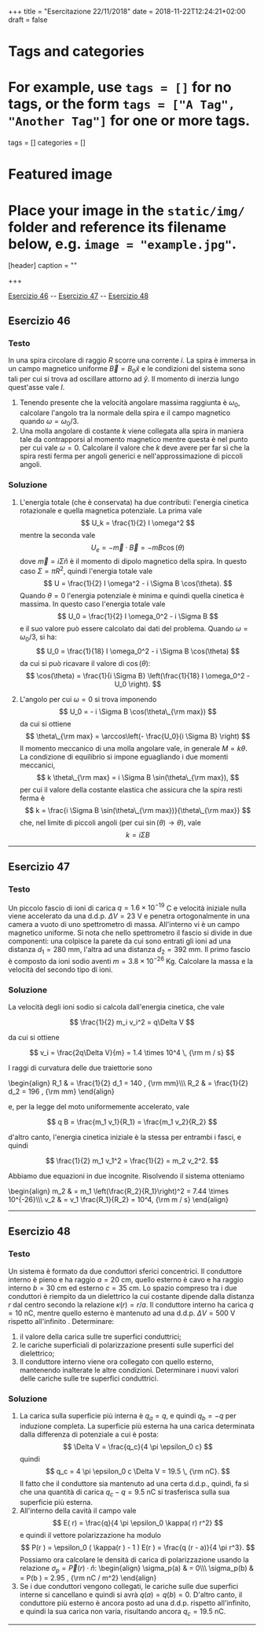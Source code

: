 +++
title = "Esercitazione 22/11/2018"
date = 2018-11-22T12:24:21+02:00
draft = false

# Tags and categories
# For example, use `tags = []` for no tags, or the form `tags = ["A Tag", "Another Tag"]` for one or more tags.
tags = []
categories = []

# Featured image
# Place your image in the `static/img/` folder and reference its filename below, e.g. `image = "example.jpg"`.
[header]
caption = ""

+++

[Esercizio 46](#esercizio-46) -- [Esercizio 47](#esercizio-47) -- [Esercizio 48](#esercizio-48)
## Esercizio 46

### Testo

In una spira circolare di raggio $R$ scorre una corrente $i$. La spira è immersa in un campo magnetico uniforme $\vec{B} = B_0 \hat{x}$ e le condizioni del sistema sono tali per cui si trova ad oscillare attorno ad $\hat{y}$. Il momento di inerzia lungo quest'asse vale $I$.

1. Tenendo presente che la velocità angolare massima raggiunta è $\omega_0$, calcolare l'angolo tra la normale della spira e il campo magnetico quando $\omega = \omega_0 / 3$.
2. Una molla angolare di costante $k$ viene collegata alla spira in maniera tale da contrapporsi al momento magnetico mentre questa è nel punto per cui vale $\omega = 0$. Calcolare il valore che $k$ deve avere per far sì che la spira resti ferma per angoli generici e nell'approssimazione di piccoli angoli.

### Soluzione

1. L'energia totale (che è conservata) ha due contributi: l'energia cinetica rotazionale e quella magnetica potenziale. La prima vale
$$
U_k = \frac{1}{2} I \omega^2
$$
mentre la seconda vale
$$
U_e = - \vec{m} \cdot \vec{B} = - m B \cos(\theta)
$$
dove $\vec{m} = i \Sigma \hat{n}$ è il momento di dipolo magnetico della spira. In questo caso $\Sigma = \pi R^2$, quindi l'energia totale vale
$$
U = \frac{1}{2} I \omega^2 - i \Sigma B \cos(\theta).
$$
Quando $\theta = 0$ l'energia potenziale è minima e quindi quella cinetica è massima. In questo caso l'energia totale vale
$$
U_0 = \frac{1}{2} I \omega_0^2 - i \Sigma B
$$
e il suo valore può essere calcolato dai dati del problema. Quando $\omega = \omega_0 / 3$, si ha:
$$
U_0 = \frac{1}{18} I \omega_0^2 - i \Sigma B \cos(\theta)
$$
da cui si può ricavare il valore di $\cos(\theta)$:
$$
\cos(\theta) = \frac{1}{i \Sigma B} \left(\frac{1}{18} I \omega_0^2 -  U_0 \right).
$$

2. L'angolo per cui $\omega = 0$ si trova imponendo
$$
U_0 = - i \Sigma B \cos(\theta\_{\rm max})
$$
da cui si ottiene
$$
\theta\_{\rm max} = \arccos\left(- \frac{U_0}{i \Sigma B} \right)
$$
Il momento meccanico di una molla angolare vale, in generale $M = k \theta$. La condizione di equilibrio si impone eguagliando i due momenti meccanici,
$$
k \theta\_{\rm max} = i \Sigma B \sin(\theta\_{\rm max}),
$$
per cui il valore della costante elastica che assicura che la spira resti ferma è
$$
k = \frac{i \Sigma B \sin(\theta\_{\rm max})}{\theta\_{\rm max}}
$$
che, nel limite di piccoli angoli (per cui $\sin(\theta) \to \theta$), vale
$$
k = i \Sigma B
$$

---

## Esercizio 47

### Testo

Un piccolo fascio di ioni di carica $q = 1.6 \times 10^{-19}$ C e velocità iniziale nulla viene accelerato da una d.d.p. $\Delta V = 23$ V e penetra ortogonalmente in una camera a vuoto di uno spettrometro di massa. All'interno vi è un campo magnetico uniforme. Si nota che nello spettrometro il fascio si divide in due componenti: una colpisce la parete da cui sono entrati gli ioni ad una distanza $d_1 = 280$ mm, l'altra ad una distanza $d_2 = 392$ mm. Il primo fascio è composto da ioni sodio aventi $m = 3.8 \times 10^{-26}$ Kg. Calcolare la massa e la velocità del secondo tipo di ioni.

### Soluzione

La velocità degli ioni sodio si calcola dall'energia cinetica, che vale

$$
\frac{1}{2} m_i v_i^2 = q\Delta V
$$

da cui si ottiene

$$
v_i = \frac{2q\Delta V}{m} = 1.4 \times 10^4 \, {\rm m / s}
$$

I raggi di curvatura delle due traiettorie sono

\begin{align}
R_1 & = \frac{1}{2} d_1 = 140 \, {\rm mm}\\\\\\
R_2 & = \frac{1}{2} d_2 = 196 \, {\rm mm}
\end{align}

e, per la legge del moto uniformemente accelerato, vale

$$
q B = \frac{m_1 v_1}{R_1} = \frac{m_1 v_2}{R_2}
$$

d'altro canto, l'energia cinetica iniziale è la stessa per entrambi i fasci, e quindi

$$
\frac{1}{2} m_1 v_1^2 = \frac{1}{2} = m_2 v_2^2.
$$

Abbiamo due equazioni in due incognite. Risolvendo il sistema otteniamo

\begin{align}
m_2 & = m_1 \left(\frac{R_2}{R_1}\right)^2 = 7.44 \times 10^{-26}\\\\\\
v_2 & = v_1 \frac{R_1}{R_2} = 10^4\, {\rm m / s}
\end{align}

---

## Esercizio 48

### Testo

Un sistema è formato da due conduttori sferici concentrici. Il conduttore interno è pieno e ha raggio
$a = 20$ cm, quello esterno è cavo e ha raggio interno $b = 30$ cm ed esterno $c = 35$ cm. Lo spazio compreso tra i due conduttori è riempito da un dielettrico la cui costante dipende dalla distanza $r$ dal centro secondo la relazione $\kappa(r ) = r/a$. Il conduttore interno ha carica $q = 10$ nC, mentre quello esterno è mantenuto ad una d.d.p. $\Delta V = 500$ V rispetto all'infinito . Determinare:

1. il valore della carica sulle tre superfici conduttrici;
2. le cariche superficiali di polarizzazione presenti sulle superfici del dielettrico;
3. Il conduttore interno viene ora collegato con quello esterno, mantenendo inalterate le altre condizioni. Determinare i nuovi valori delle cariche sulle tre superfici conduttrici.

### Soluzione

1. La carica sulla superficie più interna è $q_a = q$, e quindi $q_b = -q$ per induzione completa. La superficie più esterna ha una carica determinata dalla differenza di potenziale a cui è posta:
$$
\Delta V = \frac{q_c}{4 \pi \epsilon_0 c}
$$
quindi
$$
q_c = 4 \pi \epsilon_0 c \Delta V = 19.5 \, {\rm nC}.
$$
Il fatto che il conduttore sia mantenuto ad una certa d.d.p., quindi, fa sì che una quantità di carica $q_c - q = 9.5$ nC si trasferisca sulla sua superficie più esterna.
2. All'interno della cavità il campo vale
$$
E( r) = \frac{q}{4 \pi \epsilon_0 \kappa( r) r^2}
$$
e quindi il vettore polarizzazione ha modulo
$$
P(r ) = \epsilon_0 ( \kappa(r ) - 1 ) E(r ) = \frac{q (r - a)}{4 \pi r^3}.
$$
Possiamo ora calcolare le densità di carica di polarizzazione usando la relazione $\sigma_p = \vec{P}(r ) \cdot \hat{n}$:
\begin{align}
\sigma_p(a) & = 0\\\\\\
\sigma_p(b) & = P(b ) = 2.95 \, {\rm nC / m^2}
\end{align}
3. Se i due conduttori vengono collegati, le cariche sulle due superfici interne si cancellano e quindi si avrà $q(a) = q(b) = 0$. D'altro canto, il conduttore più esterno è ancora posto ad una d.d.p. rispetto all'infinito, e quindi la sua carica non varia, risultando ancora $q_c = 19.5$ nC.

---